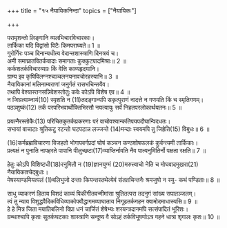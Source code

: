 +++
title = "१५ नैयायिकनिन्दा"
topics = ["नैयायिकः"]

+++
  
परामृशन्तो लिङ्गानि व्यलभिचारविचारकाः।  
तार्किका यदि विद्वांसो विटैः किमपराघ्यते॥ 1 ॥  
गुरोर्गिरः पञ्च दिनान्यधीत्य वेदान्तशास्त्राणि दिनत्रयं च।  
अमी समाघ्रातवितर्कवादाः समागताः कुक्कुटपादमिश्राः॥ 2 ॥  
कर्कशतर्कविचारव्यग्रः किं वेत्ति काव्यहृदयानि।  
ग्राम्य इव कृषिविलग्नश्चञ्चलनयनावचोरहस्यानि॥ 3 ॥  
नैयायिकानां मलिनाम्बराणां जनुर्गतं रासभचिन्तयैव।  
तथापि वेश्यास्तनसन्निवेशस्तोतुः कवेः कोऽपि विशेष एव॥ 4 ॥  
न जिघ्रत्याम्नायं(10) स्पृशति न (11)तदङ्गान्यपि सकृत्पुराणं नादत्ते न गणयति किं च स्मृतिगणम्।  
पठञ्शुष्कं(12) तर्कं परपरिभवार्थोक्तिभिरसौ नयत्यायुः सर्वं निहतपरलोकार्थयतनः॥ 5 ॥  
  
[^10]: वेदम्.

[^11]: वेदाङ्गानि.

[^12]: नीरसम्.

प्रयत्नैरस्तोकैः(13) परिचितकुतर्कप्रकरणाः परं वाचोवश्यान्कतिपयपदौघान्विदधतः।  
सभायां वाचाटाः श्रुतिकटु रटन्तो घटपटान्न लज्जन्ते (14)मन्दाः स्वयमपि तु जिह्रेति(15) विबुधः॥ 6 ॥  
  
[^13]: बहुभिः.

[^14]: मूर्खाः.

[^15]: लज्जां प्राप्नोति.

(16)कर्मब्रह्मविचारणा विजहतो भोगापवर्गप्रदां घोषं कञ्चन कण्ठशोषफलकं कुर्वन्त्यमी तार्किकाः।  
प्रत्यक्षं न पुनाति नापहरते पापानि पीलुच्छटा(17)व्याप्तिर्नावति नैव पात्यनुमितिर्नो पक्षता रक्षति॥ 7 ॥  
  
[^16]: कर्मचिन्तनं ब्रह्मचिन्तनं च.

[^17]: परमाणुसमुदायः.

हेतुः कोऽपि विशिष्टधी(18)रनुमितौ न (19)ज्ञानयुग्मं (20)मरुत्त्वाचो नेति च मोघवादमुखरा(21) नैयायिकाश्चेद्बुधाः।  
मेषस्याण्डमियत्पलं (1)बलिभुजो दन्ताः कियन्तस्तथेत्येवं संततचिन्तनैः श्रमजुषो न स्यु- कथं पण्डिताः॥ 8 ॥  
  
[^18]: व्याप्तिविशिष्टपक्षधर्मताज्ञानविशिष्टः.

[^19]: पूर्वोक्तगतांशद्वयम्.

[^20]: त्वगिन्द्रियप्रत्यक्षः.

[^21]: जल्पाकाः.

[^1]: काकाः.

साधु व्याकरणं हिताय विशदं काव्यं पिकीगीतवन्मीमांसा श्रुतितत्परा तदनुगं सांख्य सपातञ्जलम्।  
त्वं तु न्याय विशुद्धवैदिकविधिव्याकोपबौद्धागमव्याघाताय निगूढतर्कगहन क्वामोदमाधास्यसि॥ 9 ॥  
हे हे मित्र जिता मयातिबलिनो विप्रा धनं चार्जितं शेषेभ्यः शरयन्त्रदानमपि सत्संपादितं भूरिशः।  
ग्रन्थाश्चापि कृताः सुतर्कघटकाः शास्त्राणि सन्दूष्य वै सोऽहं तर्कविभूषणोऽत्र गहने धात्रा शृगालः कृतः॥ 10 ॥  